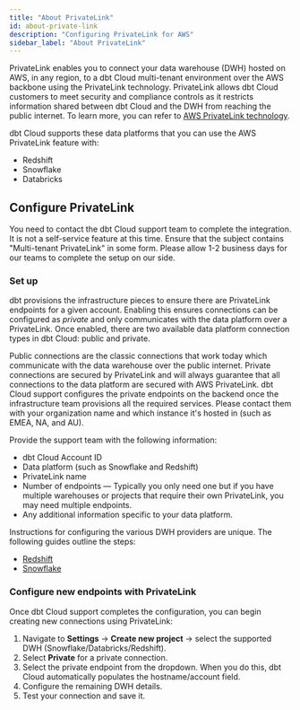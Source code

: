 ```yaml
---
title: "About PrivateLink"
id: about-private-link
description: "Configuring PrivateLink for AWS"
sidebar_label: "About PrivateLink"
---
```



PrivateLink enables you to connect your data warehouse (DWH) hosted on AWS, in any region, to a dbt Cloud multi-tenant environment over the AWS backbone using the PrivateLink technology. PrivateLink allows dbt Cloud customers to meet security and compliance controls as it restricts information shared between dbt Cloud and the DWH from reaching the public internet. To learn more, you can refer to [AWS PrivateLink technology](https://aws.amazon.com/privatelink/).

dbt Cloud supports these data platforms that you can use the AWS PrivateLink feature with: 

- Redshift
- Snowflake
- Databricks

## Configure PrivateLink

You need to contact the dbt Cloud support team to complete the integration. It is not a self-service feature at this time. Ensure that the subject contains "Multi-tenant PrivateLink" in some form. Please allow 1-2 business days for our teams to complete the setup on our side. 

### Set up

dbt provisions the infrastructure pieces to ensure there are PrivateLink endpoints for a given account. Enabling this ensures connections can be configured as _private_ and only communicates with the data platform over a PrivateLink. Once enabled, there are two available data platform connection types in dbt Cloud: public and private. 

Public connections are the classic connections that work today which communicate with the data warehouse over the public internet. Private connections are secured by PrivateLink and will always guarantee that all connections to the data platform are secured with AWS PrivateLink. dbt Cloud support configures the private endpoints on the backend once the infrastructure team provisions all the required services. Please contact them with your organization name and which instance it's hosted in (such as EMEA, NA, and AU).  

Provide the support team with the following information: 

- dbt Cloud Account ID
- Data platform (such as Snowflake and Redshift)
- PrivateLink name
- Number of endpoints &mdash; Typically you only need one but if you have multiple warehouses or projects that require their own PrivateLink, you may need multiple endpoints.
- Any additional information specific to your data platform. 

Instructions for configuring the various DWH providers are unique. The following guides outline the steps:

- [Redshift](/redshift-privatelink)
- [Snowflake](/snowflake-privatelink)

### Configure new endpoints with PrivateLink

Once dbt Cloud support completes the configuration, you can begin creating new connections using PrivateLink: 

1. Navigate to **Settings** → **Create new project** → select the supported DWH (Snowflake/Databricks/Redshift). 
2. Select **Private** for a private connection.
3. Select the private endpoint from the dropdown. When you do this, dbt Cloud automatically populates the hostname/account field.
4. Configure the remaining DWH details.
5. Test your connection and save it.
